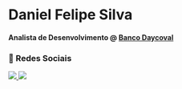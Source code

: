 # Daniel Felipe Silva

<div>
  <h4>
    Analista de Desenvolvimento @ <a href="https://www.linkedin.com/company/banco-daycoval">Banco Daycoval</a>
  </h4>
</div>

### 👤 Redes Sociais

<div>
  <a href="https://www.linkedin.com/in/danielfelip/" target="_blank">
    <img src="https://img.shields.io/badge/-Linkedin-0077B5?style=for-the-badge&logo=linkedin&logoColor=white"/>
  </a>
  <a href="https://www.behance.net/danielfelip/" target="_blank">
    <img src="https://img.shields.io/badge/-Behance-blue?style=for-the-badge&logo=behance&logoColor=white"/>
  </a>
</div>
